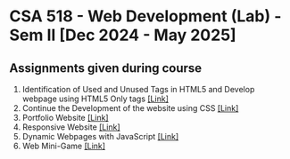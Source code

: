 # CSA 518 - Web Development (Lab) - Sem II [Dec 2024 - May 2025]

## Assignments given during course

1. Identification of Used and Unused Tags in HTML5 and Develop webpage using HTML5 Only tags [[Link]](Assignment%201%20-%20W3School%20Website%20(HTML%20Only)/README.md)
2. Continue the Development of the website using CSS [[Link]](Assignment%202%20-%20Styling%20Website%20with%20CSS/README.md)
3. Portfolio Website [[Link]](Assignment%203%20-%20Portfolio%20Website/README.md)
4. Responsive Website [[Link]](Assignment%204%20-%20Reponsive%20Website/README.md)
5. Dynamic Webpages with JavaScript [[Link]](Assignment%205%20-%20JavaScript%20Implementation/README.md)
6. Web Mini-Game [[Link]](Assignment%206%20-%20Web%20Mini%20Game/README.md)